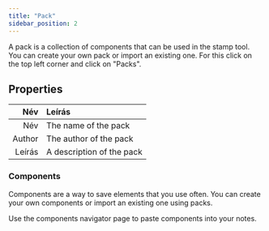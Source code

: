 ```yaml
---
title: "Pack"
sidebar_position: 2
---
```


A pack is a collection of components that can be used in the stamp tool. You can create your own pack or import an existing one. For this click on the top left corner and click on "Packs".

## Properties

|    Név | Leírás                    |
| ------:|:------------------------- |
|    Név | The name of the pack      |
| Author | The author of the pack    |
| Leírás | A description of the pack |

### Components

Components are a way to save elements that you use often. You can create your own components or import an existing one using packs.

Use the components navigator page to paste components into your notes.
